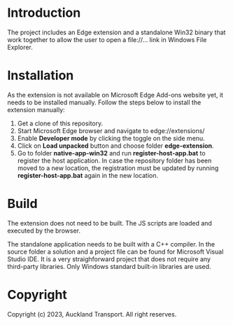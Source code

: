 # Introduction 
The project includes an Edge extension and a standalone Win32 binary that work together to allow the user to open a file://... link in Windows File Explorer.

# Installation
As the extension is not available on Microsoft Edge Add-ons website yet, it needs to be installed manually.
Follow the steps below to install the extension manually:

1. Get a clone of this repository.
2. Start Microsoft Edge browser and navigate to edge://extensions/
3. Enable **Developer mode** by clicking the toggle on the side menu.
4. Click on **Load unpacked** button and choose folder **edge-extension**.
5. Go to folder **native-app-win32** and run **register-host-app.bat** to register the host application. In case the repository folder has been moved to a new location, the registration must be updated by running **register-host-app.bat** again in the new location. 

# Build
The extension does not need to be built. The JS scripts are loaded and executed by the browser.

The standalone application needs to be built with a C++ compiler. In the source folder a solution and a project file can be found for Microsoft Visual Studio IDE. It is a very straighforward project that does not require any third-party libraries. Only Windows standard built-in libraries are used. 

# Copyright
Copyright (c) 2023, Auckland Transport. All right reserves.